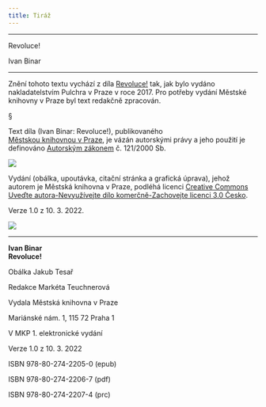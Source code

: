 ```yaml
---
title: Tiráž
---
```


***

Revoluce!

Ivan Binar


***

Znění tohoto textu vychází z díla [Revoluce!](https://search.mlp.cz/cz/titul/revoluce/4380880/#/) tak, jak bylo vydáno nakladatelstvím Pulchra v Praze v roce 2017. Pro potřeby vydání Městské knihovny v Praze byl text redakčně zpracován.

§

Text díla (Ivan Binar: Revoluce!), publikovaného [Městskou knihovnou v Praze](https://www.mlp.cz/cz/), je vázán autorskými právy a jeho použití je definováno [Autorským zákonem](https://www.mkcr.cz/predpisy-zakonu-709.html) č. 121/2000 Sb.

![](../Images/image001.jpg)

Vydání (obálka, upoutávka, citační stránka a grafická úprava), jehož autorem je Městská knihovna v Praze, podléhá licenci [Creative Commons Uveďte autora-Nevyužívejte dílo komerčně-Zachovejte licenci 3.0 Česko](https://creativecommons.org/licenses/by-nc-sa/3.0/cz/).

  

Verze 1.0 z 10. 3. 2022.

![](../Images/image002.jpg)


***

**Ivan Binar  
Revoluce!**

Obálka Jakub Tesař

  

Redakce Markéta Teuchnerová

Vydala Městská knihovna v Praze

  

Mariánské nám. 1, 115 72 Praha 1

V MKP 1. elektronické vydání

  

Verze 1.0 z 10. 3. 2022

ISBN 978-80-274-2205-0 (epub)

  

ISBN 978-80-274-2206-7 (pdf)

  

ISBN 978-80-274-2207-4 (prc)
